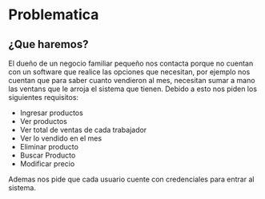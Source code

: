# Problematica

## ¿Que haremos?
El dueño de un negocio familiar pequeño nos contacta porque no cuentan con un software que realice las opciones que necesitan, por ejemplo nos cuentan que para saber cuanto vendieron al mes, necesitan sumar a mano las ventans que le arroja el sistema que tienen. Debido a esto nos piden los siguientes requisitos:
*  Ingresar productos
*  Ver productos
*  Ver total de ventas de cada trabajador
*  Ver lo vendido en el mes
*  Eliminar producto
*  Buscar Producto
*  Modificar precio

Ademas nos pide que cada usuario cuente con credenciales para entrar al sistema.
